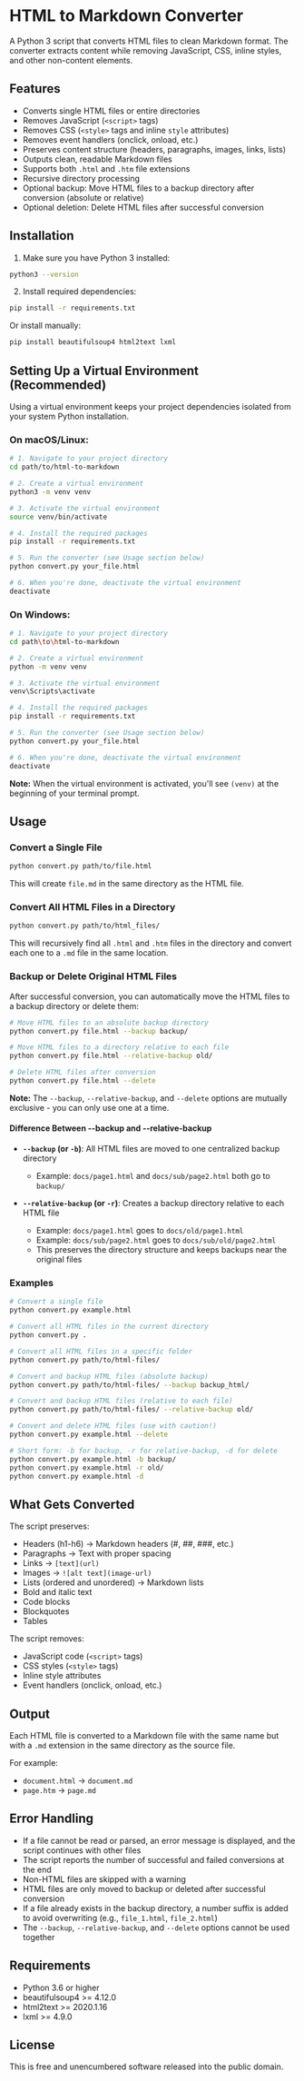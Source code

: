 # HTML to Markdown Converter

A Python 3 script that converts HTML files to clean Markdown format. The converter extracts content while removing JavaScript, CSS, inline styles, and other non-content elements.

## Features

- Converts single HTML files or entire directories
- Removes JavaScript (`<script>` tags)
- Removes CSS (`<style>` tags and inline `style` attributes)
- Removes event handlers (onclick, onload, etc.)
- Preserves content structure (headers, paragraphs, images, links, lists)
- Outputs clean, readable Markdown files
- Supports both `.html` and `.htm` file extensions
- Recursive directory processing
- Optional backup: Move HTML files to a backup directory after conversion (absolute or relative)
- Optional deletion: Delete HTML files after successful conversion

## Installation

1. Make sure you have Python 3 installed:
```bash
python3 --version
```

2. Install required dependencies:
```bash
pip install -r requirements.txt
```

Or install manually:
```bash
pip install beautifulsoup4 html2text lxml
```

## Setting Up a Virtual Environment (Recommended)

Using a virtual environment keeps your project dependencies isolated from your system Python installation.

### On macOS/Linux:

```bash
# 1. Navigate to your project directory
cd path/to/html-to-markdown

# 2. Create a virtual environment
python3 -m venv venv

# 3. Activate the virtual environment
source venv/bin/activate

# 4. Install the required packages
pip install -r requirements.txt

# 5. Run the converter (see Usage section below)
python convert.py your_file.html

# 6. When you're done, deactivate the virtual environment
deactivate
```

### On Windows:

```bash
# 1. Navigate to your project directory
cd path\to\html-to-markdown

# 2. Create a virtual environment
python -m venv venv

# 3. Activate the virtual environment
venv\Scripts\activate

# 4. Install the required packages
pip install -r requirements.txt

# 5. Run the converter (see Usage section below)
python convert.py your_file.html

# 6. When you're done, deactivate the virtual environment
deactivate
```

**Note:** When the virtual environment is activated, you'll see `(venv)` at the beginning of your terminal prompt.

## Usage

### Convert a Single File

```bash
python convert.py path/to/file.html
```

This will create `file.md` in the same directory as the HTML file.

### Convert All HTML Files in a Directory

```bash
python convert.py path/to/html_files/
```

This will recursively find all `.html` and `.htm` files in the directory and convert each one to a `.md` file in the same location.

### Backup or Delete Original HTML Files

After successful conversion, you can automatically move the HTML files to a backup directory or delete them:

```bash
# Move HTML files to an absolute backup directory
python convert.py file.html --backup backup/

# Move HTML files to a directory relative to each file
python convert.py file.html --relative-backup old/

# Delete HTML files after conversion
python convert.py file.html --delete
```

**Note:** The `--backup`, `--relative-backup`, and `--delete` options are mutually exclusive - you can only use one at a time.

#### Difference Between --backup and --relative-backup

- **`--backup` (or `-b`)**: All HTML files are moved to one centralized backup directory
  - Example: `docs/page1.html` and `docs/sub/page2.html` both go to `backup/`
  
- **`--relative-backup` (or `-r`)**: Creates a backup directory relative to each HTML file
  - Example: `docs/page1.html` goes to `docs/old/page1.html`
  - Example: `docs/sub/page2.html` goes to `docs/sub/old/page2.html`
  - This preserves the directory structure and keeps backups near the original files

### Examples

```bash
# Convert a single file
python convert.py example.html

# Convert all HTML files in the current directory
python convert.py .

# Convert all HTML files in a specific folder
python convert.py path/to/html-files/

# Convert and backup HTML files (absolute backup)
python convert.py path/to/html-files/ --backup backup_html/

# Convert and backup HTML files (relative to each file)
python convert.py path/to/html-files/ --relative-backup old/

# Convert and delete HTML files (use with caution!)
python convert.py example.html --delete

# Short form: -b for backup, -r for relative-backup, -d for delete
python convert.py example.html -b backup/
python convert.py example.html -r old/
python convert.py example.html -d
```

## What Gets Converted

The script preserves:
- Headers (h1-h6) → Markdown headers (#, ##, ###, etc.)
- Paragraphs → Text with proper spacing
- Links → `[text](url)`
- Images → `![alt text](image-url)`
- Lists (ordered and unordered) → Markdown lists
- Bold and italic text
- Code blocks
- Blockquotes
- Tables

The script removes:
- JavaScript code (`<script>` tags)
- CSS styles (`<style>` tags)
- Inline style attributes
- Event handlers (onclick, onload, etc.)

## Output

Each HTML file is converted to a Markdown file with the same name but with a `.md` extension in the same directory as the source file.

For example:
- `document.html` → `document.md`
- `page.htm` → `page.md`

## Error Handling

- If a file cannot be read or parsed, an error message is displayed, and the script continues with other files
- The script reports the number of successful and failed conversions at the end
- Non-HTML files are skipped with a warning
- HTML files are only moved to backup or deleted after successful conversion
- If a file already exists in the backup directory, a number suffix is added to avoid overwriting (e.g., `file_1.html`, `file_2.html`)
- The `--backup`, `--relative-backup`, and `--delete` options cannot be used together

## Requirements

- Python 3.6 or higher
- beautifulsoup4 >= 4.12.0
- html2text >= 2020.1.16
- lxml >= 4.9.0

## License

This is free and unencumbered software released into the public domain.


